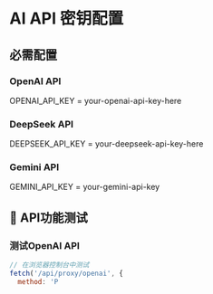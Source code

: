 # AI API 密钥配置

## 必需配置

### OpenAI API
OPENAI_API_KEY = your-openai-api-key-here

### DeepSeek API  
DEEPSEEK_API_KEY = your-deepseek-api-key-here

### Gemini API
GEMINI_API_KEY = your-gemini-api-key

## 🧪 API功能测试

### 测试OpenAI API
```javascript
// 在浏览器控制台中测试
fetch('/api/proxy/openai', {
  method: 'P 